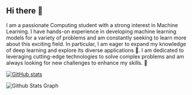 ## Hi there 👋

I am a passionate Computing student with a strong interest in Machine Learning. I have hands-on experience in developing machine learning models for a variety of problems and am constantly seeking to learn more about this exciting field. In particular, I am eager to expand my knowledge of deep learning and explore its diverse applications 🌱. I am dedicated to leveraging cutting-edge technologies to solve complex problems and am always looking for new challenges to enhance my skills. 🔭

[![GitHub stats](https://github-readme-stats.vercel.app/api?username=buisonanh)](https://github.com/anuraghazra/readme-components)

![ Github Stats Graph](https://github-profile-summary-cards.vercel.app/api/cards/profile-details?username=buisonanh&theme=radical&hide_border=true)

<!--
**buisonanh/buisonanh** is a ✨ _special_ ✨ repository because its `README.md` (this file) appears on your GitHub profile.

Here are some ideas to get you started:

- 🔭 I’m currently working on ...
- 🌱 I’m currently learning ...
- 👯 I’m looking to collaborate on ...
- 🤔 I’m looking for help with ...
- 💬 Ask me about ...
- 📫 How to reach me: ...
- 😄 Pronouns: ...
- ⚡ Fun fact: ...
-->
